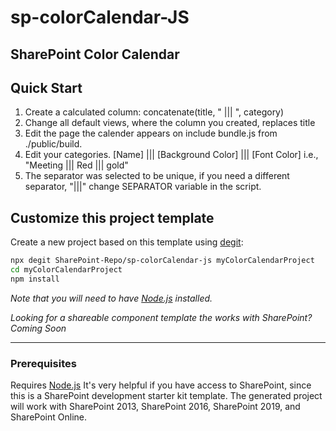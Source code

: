 # sp-colorCalendar-JS
## SharePoint Color Calendar

## Quick Start

1. Create a calculated column: concatenate(title, " ||| ", category)
2. Change all default views, where the column you created, replaces title
3. Edit the page the calender appears on include bundle.js from ./public/build. 
4. Edit your categories. [Name] ||| [Background Color] ||| [Font Color] i.e., "Meeting ||| Red ||| gold"  
5. The separator was selected to be unique, if you need a different separator, "|||" change SEPARATOR variable in the script.

## Customize this project template 
Create a new project based on this template using [degit](https://github.com/Rich-Harris/degit):

```bash
npx degit SharePoint-Repo/sp-colorCalendar-js myColorCalendarProject
cd myColorCalendarProject
npm install
```

*Note that you will need to have [Node.js](https://nodejs.org) installed.*


*Looking for a shareable component template the works with SharePoint? Coming Soon*

---


### Prerequisites

Requires [Node.js](https://nodejs.org/)
It's very helpful if you have access to SharePoint, since this is a SharePoint development starter kit template.
The generated project will work with SharePoint 2013, SharePoint 2016, SharePoint 2019, and SharePoint Online. 